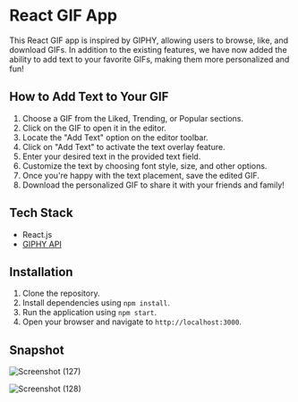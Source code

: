 # React GIF App

This React GIF app is inspired by GIPHY, allowing users to browse, like, and download GIFs. In addition to the existing features, we have now added the ability to add text to your favorite GIFs, making them more personalized and fun!

## How to Add Text to Your GIF

1. Choose a GIF from the Liked, Trending, or Popular sections.
2. Click on the GIF to open it in the editor.
3. Locate the "Add Text" option on the editor toolbar.
4. Click on "Add Text" to activate the text overlay feature.
5. Enter your desired text in the provided text field.
6. Customize the text by choosing font style, size, and other options.
7. Once you're happy with the text placement, save the edited GIF.
8. Download the personalized GIF to share it with your friends and family!

## Tech Stack

- React.js
- [GIPHY API](https://developers.giphy.com/)

## Installation

1. Clone the repository.
2. Install dependencies using `npm install`.
3. Run the application using `npm start`.
4. Open your browser and navigate to `http://localhost:3000`.

## Snapshot

![Screenshot (127)](https://github.com/SuyashOP-2/GIPHY/assets/104569186/c451d884-f5cb-4367-bfce-cd26747164cf)










![Screenshot (128)](https://github.com/SuyashOP-2/GIPHY/assets/104569186/dd0f49f3-e30b-4ca0-a04b-0853a8b27008)



